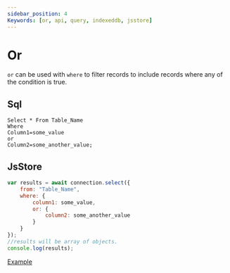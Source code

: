 ```yaml
---
sidebar_position: 4
Keywords: [or, api, query, indexeddb, jsstore]
---
```


# Or

`or` can be used with `where` to filter records to include records where any of the condition is true.

## Sql

```
Select * From Table_Name
Where
Column1=some_value
or
Column2=some_another_value;
```

## JsStore

```javascript
var results = await connection.select({
    from: "Table_Name",
    where: {
        column1: some_value,
        or: {
            column2: some_another_value
        }
    }
});
//results will be array of objects.
console.log(results);
```


<p class="text--center">
    <a class="button button--info" target="_blank" href="https://ujjwalguptaofficial.github.io/idbstudio/?db=Demo&query=select(%7B%0A%20%20%20%20from%3A%20%22Customers%22%2C%0A%20%20%20%20where%3A%7B%0A%20%20%20%20%20%20%20%20country%3A'Mexico'%2C%0A%20%20%20%20%20%20%20%20or%3A%7B%0A%20%20%20%20%20%20%20%20%20%20%20%20city%3A'London'%0A%20%20%20%20%20%20%20%20%7D%0A%20%20%20%20%7D%0A%7D)%3B%0A">Example</a>
</p>